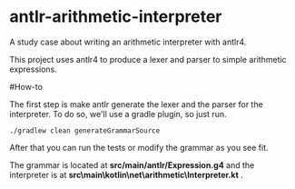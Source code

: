# antlr-arithmetic-interpreter
A study case about writing an arithmetic interpreter with antlr4.

This project uses antlr4 to produce a lexer and parser to simple arithmetic expressions.

#How-to

The first step is make antlr generate the lexer and the parser for the interpreter.
To do so, we'll use a gradle plugin, so just run.  

```shell script
./gradlew clean generateGrammarSource
```

After that you can run the tests or modify the grammar as you see fit.

The grammar is located at **src/main/antlr/Expression.g4** and the interpreter is at **src\main\kotlin\net\arithmetic\Interpreter.kt** .
